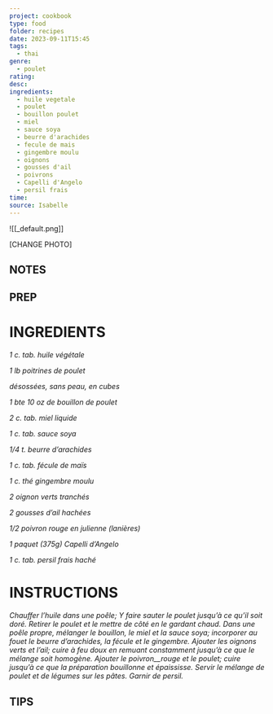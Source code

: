 ```yaml
---
project: cookbook
type: food
folder: recipes
date: 2023-09-11T15:45
tags:
  - thai
genre:
  - poulet
rating: 
desc: 
ingredients:
  - huile vegetale
  - poulet
  - bouillon poulet
  - miel
  - sauce soya
  - beurre d'arachides
  - fecule de mais
  - gingembre moulu
  - oignons
  - gousses d'ail
  - poivrons
  - Capelli d'Angelo
  - persil frais
time: 
source: Isabelle
---
```


![[_default.png]]

[CHANGE PHOTO]


## NOTES




## PREP


# INGREDIENTS

_1 c. tab. huile végétale_

_1 lb poitrines de poulet_

_désossées, sans peau, en_
_cubes_

_1 bte 10 oz de bouillon de poulet_

_2 c. tab. miel liquide_

_1 c. tab. sauce soya_

_1/4 t. beurre d’arachides_

_1 c. tab. fécule de maïs_

_1 c. thé gingembre moulu_

_2 oignon verts tranchés_

_2 gousses d’ail hachées_

_1/2 poivron rouge en julienne (lanières)_

_1 paquet (375g) Capelli d’Angelo_

_1 c. tab. persil frais haché_


# INSTRUCTIONS

_Chauffer l’huile dans une poêle; Y faire sauter_
_le poulet jusqu’à ce qu’il soit doré. Retirer le_
_poulet et le mettre de côté en le gardant chaud._
_Dans une poêle propre, mélanger le bouillon,_
_le miel et la sauce soya; incorporer au fouet_
_le beurre d’arachides, la fécule et le gingembre._
_Ajouter les oignons verts et l’ail; cuire à_
_feu doux en remuant constamment jusqu’à ce_
_que le mélange soit homogène. Ajouter le_
_poivron__rouge et le poulet; cuire jusqu’à ce_
_que la préparation bouillonne et épaississe._
_Servir le mélange de poulet et de légumes_
_sur les pâtes. Garnir de persil._



## TIPS



